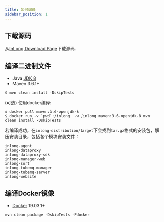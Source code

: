```yaml
---
title: 如何编译
sidebar_position: 1
---
```

## 下载源码
从[InLong Download Page](https://inlong.apache.org/download)下载源码.

## 编译二进制文件
- Java [JDK 8](https://adoptopenjdk.net/?variant=openjdk8)
- Maven 3.6.1+

```
$ mvn clean install -DskipTests
```
(可选) 使用docker编译:
```
$ docker pull maven:3.6-openjdk-8
$ docker run -v `pwd`:/inlong  -w /inlong maven:3.6-openjdk-8 mvn clean install -DskipTests
```
若编译成功，在`inlong-distribution/target`下会找到`tar.gz`格式的安装包，解压安装目录，包括各个模块安装文件：
```
inlong-agent
inlong-dataproxy
inlong-dataproxy-sdk
inlong-manager-web
inlong-sort
inlong-tubemq-manager
inlong-tubemq-server
inlong-website
```

## 编译Docker镜像
- [Docker](https://docs.docker.com/engine/install/) 19.03.1+

```
mvn clean package -DskipTests -Pdocker
```